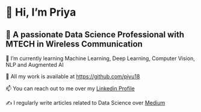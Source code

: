 # 👋 Hi, I’m Priya
 ## 👀 A passionate Data Science Professional with MTECH in Wireless Communication
 🌱 I’m currently learning Machine Learning, Deep Learning, Computer Vision, NLP and Augmented AI 
 
 💞️ All my work is available at https://github.com/piyu18
 
 📫 You can reach out to me over my [Linkedin Profile](https://linkedin.com/in/priya-singh1803)
 
 ✍️ I regularly write articles related to Data Science over [Medium](https://medium.com/@priya1803)
 
  
<!---
piyu18/piyu18 is a ✨ special ✨ repository because its `README.md` (this file) appears on your GitHub profile.
You can click the Preview link to take a look at your changes.
--->
